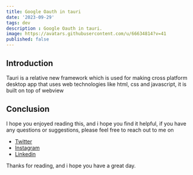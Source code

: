 ```yaml
---
title: Google Oauth in tauri
date: '2023-09-29'
tags: dev
description : Google Oauth in tauri.
image: https://avatars.githubusercontent.com/u/66634814?v=41
published: false
---
```


## Introduction
Tauri is a relative new framework which is used for making cross platform desktop app
that uses web technologies like html, css and javascript, it is built on top of webview

## Conclusion
I hope you enjoyed reading this, and i hope you find it helpful, if you have any questions or suggestions, please feel free to reach out to me on 
- [Twitter](https://twitter.com/codad5_)
- [Instagram](https://instagram.com/codad5_)
- [Linkedin](https://linkedin.com/in/chibueze-aniezeofor)

Thanks for reading, and i hope you have a great day.

